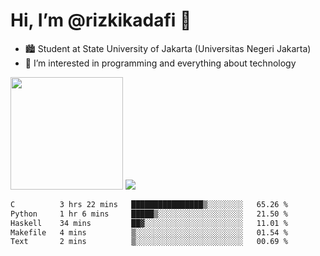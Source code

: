 # Hi, I’m @rizkikadafi 👋
- 🏙 Student at State University of Jakarta (Universitas Negeri Jakarta)
- 👀 I’m interested in programming and everything about technology
<img height="180em" src="https://github-readme-stats.vercel.app/api?username=rizkikadafi&show_icons=true&hide_border=true&&count_private=true&include_all_commits=true" />
<img src="https://github-readme-stats.vercel.app/api/top-langs/?username=rizkikadafi&show_icons=true&hide_border=true&&count_private=true&include_all_commits=true" />

<!--START_SECTION:waka-->

```txt
C          3 hrs 22 mins   ████████████████▒░░░░░░░░   65.26 %
Python     1 hr 6 mins     █████▒░░░░░░░░░░░░░░░░░░░   21.50 %
Haskell    34 mins         ██▓░░░░░░░░░░░░░░░░░░░░░░   11.01 %
Makefile   4 mins          ▒░░░░░░░░░░░░░░░░░░░░░░░░   01.54 %
Text       2 mins          ▒░░░░░░░░░░░░░░░░░░░░░░░░   00.69 %
```

<!--END_SECTION:waka-->

<!---
rizkikadafi/rizkikadafi is a ✨ special ✨ repository because its `README.md` (this file) appears on your GitHub profile.
You can click the Preview link to take a look at your changes.
--->
